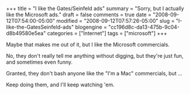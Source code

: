 +++
title = "I like the Gates/Seinfeld ads"
summary = "Sorry, but I actually like the Microsoft ads."
draft = false
comments = true
date = "2008-09-12T07:54:00-05:00"
modified = "2008-09-12T07:57:26-05:00"
slug = "I-like-the-GatesSeinfeld-ads"
blogengine = "cc196d8c-da13-475b-9c04-d8b49580e5ea"
categories = ["Internet"]
tags = ["microsoft"]
+++

<p>
Maybe that makes me out of it, but I like the Microsoft commercials.
</p>
<p>
No, they don&#39;t really tell me anything without digging, but they&#39;re just fun, and sometimes even funny.
</p>
<p>
Granted, they don&#39;t bash anyone like the &quot;I&#39;m a Mac&quot; commercials, but ...
</p>
<p>
Keep doing them, and I&#39;ll keep watching &#39;em.
</p>

